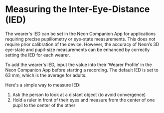 # Measuring the Inter-Eye-Distance (IED)

The wearer's IED can be set in the Neon Companion App for applications requiring
precise pupillometry or eye-state measurements.
This does not require prior calibration of the device. However, the accuracy of Neon’s 3D eye-state and pupil-size
measurements can be enhanced by correctly setting the IED for each wearer.

To add the wearer's IED, input the value into their ‘Wearer Profile’ in the Neon Companion App before
starting
a recording. The default IED is set to 63 mm, which is the average for adults.

Here's a simple way to measure IED:

1. Ask the person to look at a distant object (to avoid convergence)
2. Hold a ruler in front of their eyes and measure from the center of one pupil to the center of the
   other
